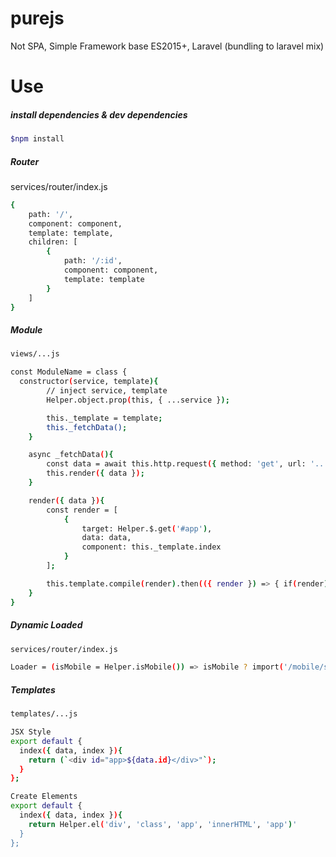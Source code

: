 # purejs
Not SPA, Simple Framework base ES2015+, Laravel (bundling to laravel mix)

# Use

##### install dependencies & dev dependencies
```bash
$npm install
```

##### Router
services/router/index.js

```bash
{
    path: '/',
    component: component,
    template: template,
    children: [
        {
            path: '/:id',
            component: component,
            template: template
        }
    ]
}
```

##### Module
```bash
views/...js

const ModuleName = class {
  constructor(service, template){
        // inject service, template
        Helper.object.prop(this, { ...service });

        this._template = template;
        this._fetchData();
    }

    async _fetchData(){
        const data = await this.http.request({ method: 'get', url: '...' });
        this.render({ data });
    }

    render({ data }){
        const render = [
            {
                target: Helper.$.get('#app'),
                data: data,
                component: this._template.index
            }
        ];

        this.template.compile(render).then(({ render }) => { if(render) console.log('Completed Render')});
    }
}
```

##### Dynamic Loaded
```bash
services/router/index.js

Loader = (isMobile = Helper.isMobile()) => isMobile ? import('/mobile/sheme') : import('/pc/scheme'); 
```

##### Templates
```bash
templates/...js

JSX Style
export default {
  index({ data, index }){
    return (`<div id="app>${data.id}</div>"`);
  }
};

Create Elements
export default {
  index({ data, index }){
    return Helper.el('div', 'class', 'app', 'innerHTML', 'app')'
  }
};
```

